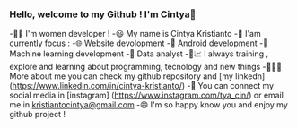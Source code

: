 ### Hello, welcome to my Github ! I'm Cintya👋

-👩‍💻 I'm women developer ! 
-😃 My name is Cintya Kristianto 
-🧐 I'am currently focus :
   -🌐  Website devolopment 
   -📱   Android development
   -🤖  Machine learning development 
   -🧾  Data analyst
-🌱📈 I always training , explore and learning about programming, tecnology and new things 
-👩🏻‍💼 More about me you can check my github repository and [my linkedn] (https://www.linkedin.com/in/cintya-kristianto/)
-🤙 You can connect my social media in [instagram] (https://www.instagram.com/tya_cin/) or email me in kristiantocintya@gmail.com
-😄 I'm so happy know you and enjoy my github project ! 


